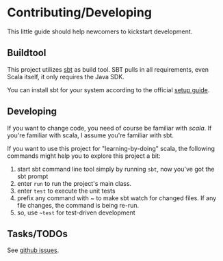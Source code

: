 Contributing/Developing
=======================

This little guide should help newcomers to kickstart development.


Buildtool
---------

This project utilizes [sbt][1] as build tool. SBT pulls in all requirements, even Scala itself,
it only requires the Java SDK.

You can install sbt for your system according to the official [setup guide][2].

Developing
----------

If you want to change code, you need of course be familiar with *scala*. If you're familiar with scala,
I assume you're familiar with sbt.

If you want to use this project for "learning-by-doing" scala, the following commands might help you to explore this
project a bit:

1. start sbt command line tool simply by running `sbt`, now you've got the sbt prompt
2. enter `run` to run the project's main class.
3. enter `test` to execute the unit tests
4. prefix any command with *~* to make sbt watch for changed files. If any file changes, the command is being re-run.
5. so, use `~test` for test-driven development

[1]: http://www.scala-sbt.org/ "Simple Build Tool"
[2]: http://www.scala-sbt.org/release/docs/Getting-Started/Setup.html "SBT Setup Instructions"

Tasks/TODOs
-----------

See [github issues][1].


[1]: https://github.com/zauberpony/solarsystem-grand-tour/issues